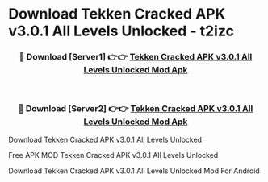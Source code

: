 # Download Tekken Cracked APK v3.0.1 All Levels Unlocked - t2izc



<div align="center">
<h3>🔴 Download [Server1] 👉👉 <a href="https://momento.my/?title=Tekken_Cracked_APK_v3.0.1_All_Levels_Unlocked">Tekken Cracked APK v3.0.1 All Levels Unlocked Mod Apk</a></h3><br>

<h3>🔴 Download [Server2] 👉👉 <a href="https://momento.my/?title=Tekken_Cracked_APK_v3.0.1_All_Levels_Unlocked">Tekken Cracked APK v3.0.1 All Levels Unlocked Mod Apk</a></h3>
</div>



Download Tekken Cracked APK v3.0.1 All Levels Unlocked 

Free APK MOD Tekken Cracked APK v3.0.1 All Levels Unlocked 

Download Tekken Cracked APK v3.0.1 All Levels Unlocked Mod For Android
